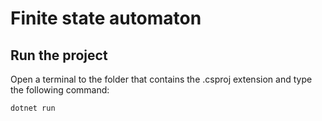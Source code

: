 # Finite state automaton

## Run the project
Open a terminal to the folder that contains the .csproj extension and type the following command: <br />
```
dotnet run
```
